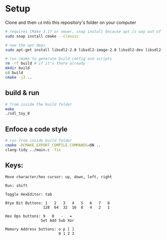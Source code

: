 # Setup
Clone and then `cd` into this repository's folder on your computer
```bash
# requires CMake 3.17 or newer, snap install because apt is way out of date
sudo snap install cmake --classic

# now the apt deps
sudo apt-get install libsdl2-2.0 libsdl2-image-2.0 libsdl2-dev libsdl2-image-dev libxml2 libxml2-dev clang clang-tidy

# run cmake to generate build config and scripts
rm -rf build # if it's there already
mkdir build
cd build
cmake -j3 ..
```

## build & run
```bash
# from inside the build folder
make
./sdl_toy_0
```

## Enfoce a code style
```bash
# run from inside build folder
cmake -DCMAKE_EXPORT_COMPILE_COMMANDS=ON ..
clang-tidy ../main.c -fix
```

## Keys:
```
Move character/hex cursor: up, down, left, right

Run: shift

Toggle HexEditor: tab

Btye Bit Buttons: 1   2   3   4   5   6   7   8
                 128  64  32  16  8   4   2   1

Hex Ops buttons: 9   0   -   =
                Set Add Sub Xor

Memory Address buttons: o p [ ]
                        0 1 2 3
```
